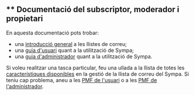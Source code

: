 ** Documentació del subscriptor, moderador i propietari
-------------------------------------------------------

En aquesta documentació pots trobar:

-   una [introducció general](help/introduction.md) a les llistes de correu;
-   una [guia d'usuari](help/user.md) quant a la utilització de Sympa;
-   una [guia d'administrador](help/admin.md) quant a la utilització de Sympa.

Si voleu realitzar una tasca particular, feu una ullada a la llista de totes les [característiques disponibles](help/introduction.md#features) en la gestió de la llista de correu del Sympa.
Si teniu cap problema, aneu a les [PMF de l'usuari](help/faquser.md) o a les [PMF de l'administrador](help/faqadmin.md).
